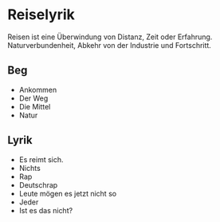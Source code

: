 # Reiselyrik

Reisen ist eine Überwindung von Distanz, Zeit oder Erfahrung. Naturverbundenheit, Abkehr von der Industrie und Fortschritt.

## Beg

* Ankommen
* Der Weg
* Die Mittel
* Natur

## Lyrik

* Es reimt sich.
* Nichts
* Rap
* Deutschrap
* Leute mögen es jetzt nicht so
* Jeder
* Ist es das nicht?
